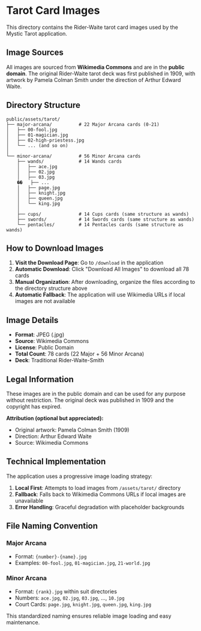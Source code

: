 # Tarot Card Images

This directory contains the Rider-Waite tarot card images used by the Mystic Tarot application.

## Image Sources

All images are sourced from **Wikimedia Commons** and are in the **public domain**. The original Rider-Waite tarot deck was first published in 1909, with artwork by Pamela Colman Smith under the direction of Arthur Edward Waite.

## Directory Structure

```
public/assets/tarot/
├── major-arcana/          # 22 Major Arcana cards (0-21)
│   ├── 00-fool.jpg
│   ├── 01-magician.jpg
│   ├── 02-high-priestess.jpg
│   └── ... (and so on)
│
└── minor-arcana/          # 56 Minor Arcana cards
    ├── wands/             # 14 Wands cards
    │   ├── ace.jpg
    │   ├── 02.jpg
    │   ├── 03.jpg
    ��   ├── ...
    │   ├── page.jpg
    │   ├── knight.jpg
    │   ├── queen.jpg
    │   └── king.jpg
    │
    ├── cups/              # 14 Cups cards (same structure as wands)
    ├── swords/            # 14 Swords cards (same structure as wands)
    └── pentacles/         # 14 Pentacles cards (same structure as wands)
```

## How to Download Images

1. **Visit the Download Page**: Go to `/download` in the application
2. **Automatic Download**: Click "Download All Images" to download all 78 cards
3. **Manual Organization**: After downloading, organize the files according to the directory structure above
4. **Automatic Fallback**: The application will use Wikimedia URLs if local images are not available

## Image Details

- **Format**: JPEG (.jpg)
- **Source**: Wikimedia Commons
- **License**: Public Domain
- **Total Count**: 78 cards (22 Major + 56 Minor Arcana)
- **Deck**: Traditional Rider-Waite-Smith

## Legal Information

These images are in the public domain and can be used for any purpose without restriction. The original deck was published in 1909 and the copyright has expired.

**Attribution (optional but appreciated):**

- Original artwork: Pamela Colman Smith (1909)
- Direction: Arthur Edward Waite
- Source: Wikimedia Commons

## Technical Implementation

The application uses a progressive image loading strategy:

1. **Local First**: Attempts to load images from `/assets/tarot/` directory
2. **Fallback**: Falls back to Wikimedia Commons URLs if local images are unavailable
3. **Error Handling**: Graceful degradation with placeholder backgrounds

## File Naming Convention

### Major Arcana

- Format: `{number}-{name}.jpg`
- Examples: `00-fool.jpg`, `01-magician.jpg`, `21-world.jpg`

### Minor Arcana

- Format: `{rank}.jpg` within suit directories
- Numbers: `ace.jpg`, `02.jpg`, `03.jpg`, ..., `10.jpg`
- Court Cards: `page.jpg`, `knight.jpg`, `queen.jpg`, `king.jpg`

This standardized naming ensures reliable image loading and easy maintenance.
